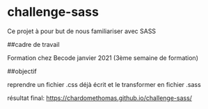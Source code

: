 # challenge-sass


Ce projet à pour but de nous familiariser avec SASS

##cadre de travail

Formation chez Becode janvier 2021 (3ème semaine de formation)

##objectif

reprendre un fichier .css déjà écrit et le transformer en fichier .sass

résultat final: https://chardomethomas.github.io/challenge-sass/
